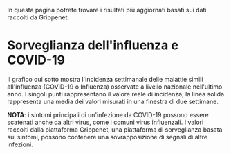 In questa pagina potrete trovare i risultati più aggiornati basati sui dati raccolti da Grippenet.

# Sorveglianza dell'influenza e COVID-19

Il grafico qui sotto mostra l'incidenza settimanale delle malattie simili all'influenza (COVID-19 o Influenza) osservate a livello nazionale nell'ultimo anno. I singoli punti rappresentano il valore reale di incidenza, la linea solida rappresenta una media dei valori misurati in una finestra di due settimane.

<lineandscatterchart
  data-url="resources/switzerland/visualizations/covid_incidence_series_it.json"
/>

<lineandscatterchart
  data-url="resources/switzerland/visualizations/ili_incidence_series_it.json"
/>

**NOTA**: i sintomi principali di un'infezione da COVID-19 possono essere scatenati anche da altri virus, come i comuni virus influenzali. I valori raccolti dalla piattaforma Grippenet, una piattaforma di sorveglianza basata sui sintomi, possono contenere una sovrapposizione di segnali di altre infezioni.
